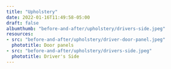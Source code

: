 ```yaml
---
title: "Upholstery"
date: 2022-01-16T11:49:58-05:00
draft: false
albumthumb: "before-and-after/upholstery/drivers-side.jpeg"
resources:
- src: "before-and-after/upholstery/driver-door-panel.jpeg"
  phototitle: Door panels
- src: "before-and-after/upholstery/drivers-side.jpeg"
  phototitle: Driver's Side
---
```

